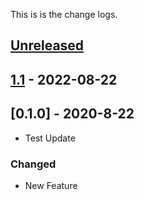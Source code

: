 This is is the change logs.

## [Unreleased]

## [1.1] - 2022-08-22

## [0.1.0] - 2020-8-22

-   Test Update

### Changed

-   New Feature

[Unreleased]: https://github.com/coralewh/test-actions/compare/1.1...HEAD

[1.1]: https://github.com/coralewh/test-actions/compare/0.1.0...1.1
